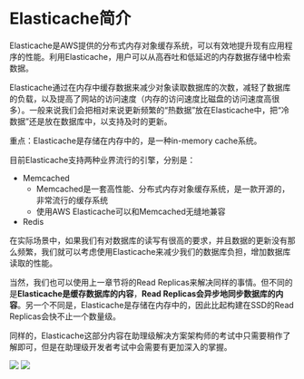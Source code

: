# Elasticache简介
Elasticache是AWS提供的分布式内存对象缓存系统，可以有效地提升现有应用程序的性能。利用Elasticache，用户可以从高吞吐和低延迟的内存数据存储中检索数据。

Elasticache通过在内存中缓存数据来减少对象读取数据库的次数，减轻了数据库的负载，以及提高了网站的访问速度（内存的访问速度比磁盘的访问速度高很多）。一般来说我们会把相对来说更新频繁的“热数据”放在Elasticache中，把“冷数据”还是放在数据库中，以支持及时的更新。

重点：Elasticache是存储在内存中的，是一种in-memory cache系统。

目前Elasticache支持两种业界流行的引擎，分别是：

- Memcached
  - Memcached是一套高性能、分布式内存对象缓存系统，是一款开源的，非常流行的缓存系统
  - 使用AWS Elasticache可以和Memcached无缝地兼容
- Redis

在实际场景中，如果我们有对数据库的读写有很高的要求，并且数据的更新没有那么频繁，我们就可以考虑使用Elasticache来减少我们的数据库负担，增加数据库读取的性能。



当然，我们也可以使用上一章节将的Read Replicas来解决同样的事情。但不同的是**Elasticache是缓存数据库的内容**，**Read Replicas会异步地同步数据库的内容**。另一个不同是，Elasticache是存储在内存中的，因此比起构建在SSD的Read Replicas会快不止一个数量级。

同样的，Elasticache这部分内容在助理级解决方案架构师的考试中只需要稍作了解即可，但是在助理级开发者考试中会需要有更加深入的掌握。

![](https://i.loli.net/2019/07/16/5d2d6743860d058732.png)
![](https://i.loli.net/2019/07/16/5d2d6fa8824b952164.png)
